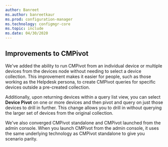 ```yaml
---
author: Banreet
ms.author: banreetkaur
ms.prod: configuration-manager
ms.technology: configmgr-core
ms.topic: include
ms.date: 04/30/2020
---
```


## Improvements to CMPivot

<!--6518631-->

We've added the ability to run CMPivot from an individual device or multiple devices from the devices node without needing to select a device collection. This improvement makes it easier for people, such as those working as the Helpdesk persona, to create CMPivot queries for specific devices outside a pre-created collection.

Additionally, upon returning devices within a query list view, you can select **Device Pivot** on one or more devices and then pivot and query on just those devices to drill in further. This change allows you to drill in without querying the larger set of devices from the original collection.

We've also converged CMPivot standalone and CMPivot launched from the admin console. When you launch CMPivot from the admin console, it uses the same underlying technology as CMPivot standalone to give you scenario parity.
